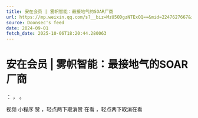 ```yaml
---
title: 安在会员 | 雾帜智能：最接地气的SOAR厂商
url: https://mp.weixin.qq.com/s?__biz=MzU5ODgzNTExOQ==&mid=2247627667&idx=1&sn=cc5e7766eaf15425b3ee6fd1da8ddd29
source: Doonsec's feed
date: 2024-09-01
fetch_date: 2025-10-06T18:20:44.280063
---
```


# 安在会员 | 雾帜智能：最接地气的SOAR厂商

：
，
。

视频
小程序
赞
，轻点两下取消赞
在看
，轻点两下取消在看